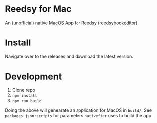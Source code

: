 # Reedsy for Mac

An (unofficial) native MacOS App for Reedsy (reedsybookeditor).

# Install

Navigate over to the releases and download the latest version.

# Development

1. Clone repo
2. `npm install`
3. `npm run build`

Doing the above will genearate an application for MacOS in `build/`. See `packages.json:scripts` for parameters `nativefier` uses to build the app.
